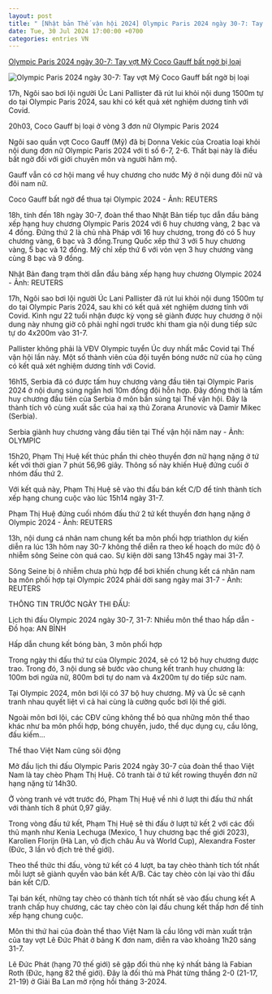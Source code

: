```yaml
---
layout: post
title: " [Nhật bản Thế vận hội 2024] Olympic Paris 2024 ngày 30-7: Tay vợt Mỹ Coco Gauff bất ngờ bị loại"
date: Tue, 30 Jul 2024 17:00:00 +0700
categories: entries VN
---
```

[Olympic Paris 2024 ngày 30-7: Tay vợt Mỹ Coco Gauff bất ngờ bị loại](https://tuoitre.vn/olympic-paris-2024-ngay-30-7-tay-vot-my-coco-gauff-bat-ngo-bi-loai-2024073012165628.htm)

![Olympic Paris 2024 ngày 30-7: Tay vợt Mỹ Coco Gauff bất ngờ bị loại](https://cdn1.tuoitre.vn/zoom/600_315/471584752817336320/2024/7/30/coco-gauff-1722347194382160148680-41-0-1088-2000-crop-17223485073241937667457.jpg)

17h, Ngôi sao bơi lội người Úc Lani Pallister đã rút lui khỏi nội dung 1500m tự do tại Olympic Paris 2024, sau khi có kết quả xét nghiệm dương tính với Covid.

20h03, Coco Gauff bị loại ở vòng 3 đơn nữ Olympic Paris 2024

Ngôi sao quần vợt Coco Gauff (Mỹ) đã bị Donna Vekic của Croatia loại khỏi nội dung đơn nữ Olympic Paris 2024 với tỉ số 6-7, 2-6. Thất bại này là điều bất ngờ đối với giới chuyên môn và người hâm mộ.

Gauff vẫn có cơ hội mang về huy chương cho nước Mỹ ở nội dung đôi nữ và đôi nam nữ.

Coco Gauff bất ngờ để thua tại Olympic 2024 - Ảnh: REUTERS

18h, tính đến 18h ngày 30-7, đoàn thể thao Nhật Bản tiếp tục dẫn đầu bảng xếp hạng huy chương Olympic Paris 2024 với 6 huy chương vàng, 2 bạc và 4 đồng. Đứng thứ 2 là chủ nhà Pháp với 16 huy chương, trong đó có 5 huy chương vàng, 6 bạc và 3 đồng.Trung Quốc xếp thứ 3 với 5 huy chương vàng, 5 bạc và 12 đồng. Mỹ chỉ xếp thứ 6 với vỏn vẹn 3 huy chương vàng cùng 8 bạc và 9 đồng.

Nhật Bản đang trạm thời dẫn đầu bảng xếp hạng huy chương Olympic 2024 - Ảnh: REUTERS

17h, Ngôi sao bơi lội người Úc Lani Pallister đã rút lui khỏi nội dung 1500m tự do tại Olympic Paris 2024, sau khi có kết quả xét nghiệm dương tính với Covid. Kình ngư 22 tuổi nhận được kỳ vọng sẽ giành được huy chương ở nội dung này nhưng giờ cô phải nghỉ ngơi trước khi tham gia nội dung tiếp sức tự do 4x200m vào 31-7.

Pallister không phải là VĐV Olympic tuyển Úc duy nhất mắc Covid tại Thế vận hội lần này. Một số thành viên của đội tuyển bóng nước nữ của họ cũng có kết quả xét nghiệm dương tính với Covid.

16h15, Serbia đã có được tấm huy chương vàng đầu tiên tại Olympic Paris 2024 ở nội dung súng ngắn hơi 10m đồng đội hỗn hợp. Đây đồng thời là tấm huy chương đầu tiên của Serbia ở môn bắn súng tại Thế vận hội. Đây là thành tích vô cùng xuất sắc của hai xạ thủ Zorana Arunovic và Damir Mikec (Serbia).

Serbia giành huy chương vàng đầu tiên tại Thế vận hội năm nay - Ảnh: OLYMPIC

15h20, Phạm Thị Huệ kết thúc phần thi chèo thuyền đơn nữ hạng nặng ở tứ kết với thời gian 7 phút 56,96 giây. Thông số này khiến Huệ đứng cuối ở nhóm đấu thứ 2.

Với kết quả này, Phạm Thị Huệ sẽ vào thi đấu bán kết C/D để tính thành tích xếp hạng chung cuộc vào lúc 15h14 ngày 31-7.

Phạm Thị Huệ đứng cuối nhóm đấu thứ 2 tứ kết thuyền đơn hạng nặng ở Olympic 2024 - Ảnh: REUTERS

13h, nội dung cá nhân nam chung kết ba môn phối hợp triathlon dự kiến diễn ra lúc 13h hôm nay 30-7 không thể diễn ra theo kế hoạch do mức độ ô nhiễm sông Seine còn quá cao. Sự kiện dời sang 13h45 ngày mai 31-7.

Sông Seine bị ô nhiễm chưa phù hợp để bơi khiến chung kết cá nhân nam ba môn phối hợp tại Olympic 2024 phải dời sang ngày mai 31-7 - Ảnh: REUTERS

THÔNG TIN TRƯỚC NGÀY THI ĐẤU:

Lịch thi đấu Olympic 2024 ngày 30-7, 31-7: Nhiều môn thể thao hấp dẫn - Đồ họa: AN BÌNH

Hấp dẫn chung kết bóng bàn, 3 môn phối hợp

Trong ngày thi đấu thứ tư của Olympic 2024, sẽ có 12 bộ huy chương được trao. Trong đó, 3 nội dung sẽ bước vào chung kết tranh huy chương là: 100m bơi ngửa nữ, 800m bơi tự do nam và 4x200m tự do tiếp sức nam.

Tại Olympic 2024, môn bơi lội có 37 bộ huy chương. Mỹ và Úc sẽ cạnh tranh nhau quyết liệt vì cả hai cùng là cường quốc bơi lội thế giới.

Ngoài môn bơi lội, các CĐV cũng không thể bỏ qua những môn thể thao khác như ba môn phối hợp, bóng chuyền, judo, thể dục dụng cụ, cầu lông, đấu kiếm...

Thể thao Việt Nam cũng sôi động

Mở đầu lịch thi đấu Olympic Paris 2024 ngày 30-7 của đoàn thể thao Việt Nam là tay chèo Phạm Thị Huệ. Cô tranh tài ở tứ kết rowing thuyền đơn nữ hạng nặng từ 14h30.

Ở vòng tranh vé vớt trước đó, Phạm Thị Huệ về nhì ở lượt thi đấu thứ nhất với thành tích 8 phút 0,97 giây.

Trong vòng đấu tứ kết, Phạm Thị Huệ sẽ thi đấu ở lượt tứ kết 2 với các đối thủ mạnh như Kenia Lechuga (Mexico, 1 huy chương bạc thế giới 2023), Karolien Florijn (Hà Lan, vô địch châu Âu và World Cup), Alexandra Foster (Đức, 3 lần vô địch trẻ thế giới).

Theo thể thức thi đấu, vòng tứ kết có 4 lượt, ba tay chèo thành tích tốt nhất mỗi lượt sẽ giành quyền vào bán kết A/B. Các tay chèo còn lại vào thi đấu bán kết C/D.

Tại bán kết, những tay chèo có thành tích tốt nhất sẽ vào đấu chung kết A tranh chấp huy chương, các tay chèo còn lại đấu chung kết thấp hơn để tính xếp hạng chung cuộc.

Môn thi thứ hai của đoàn thể thao Việt Nam là cầu lông với màn xuất trận của tay vợt Lê Đức Phát ở bảng K đơn nam, diễn ra vào khoảng 1h20 sáng 31-7.

Lê Đức Phát (hạng 70 thế giới) sẽ gặp đối thủ nhẹ ký nhất bảng là Fabian Roth (Đức, hạng 82 thế giới). Đây là đối thủ mà Phát từng thắng 2-0 (21-17, 21-19) ở Giải Ba Lan mở rộng hồi tháng 3-2024.

